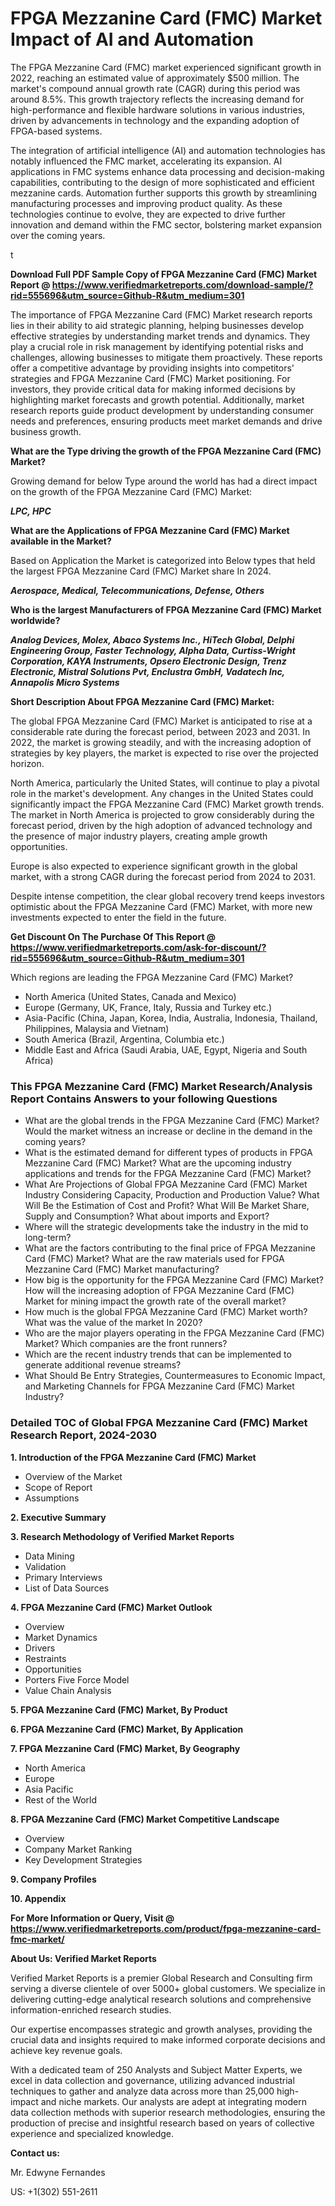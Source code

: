 <meta name="title" content="Global FPGA Mezzanine Card (FMC) Market Impact of AI and Automation"><meta name="description" content="The FPGA Mezzanine Card (FMC) market experienced significant growth in 2022, reaching an estimated value of approximately $500 million. The market's compound annual gr"><meta name="title" content="FPGA Mezzanine Card (FMC) Market Size, Share, Scope, Trends, Growth, Opportunities, Analysis, Forecast"><h1>FPGA Mezzanine Card (FMC) Market Impact of AI and Automation</h1><p>The FPGA Mezzanine Card (FMC) market experienced significant growth in 2022, reaching an estimated value of approximately $500 million. The market's compound annual growth rate (CAGR) during this period was around 8.5%. This growth trajectory reflects the increasing demand for high-performance and flexible hardware solutions in various industries, driven by advancements in technology and the expanding adoption of FPGA-based systems.</p><p>The integration of artificial intelligence (AI) and automation technologies has notably influenced the FMC market, accelerating its expansion. AI applications in FMC systems enhance data processing and decision-making capabilities, contributing to the design of more sophisticated and efficient mezzanine cards. Automation further supports this growth by streamlining manufacturing processes and improving product quality. As these technologies continue to evolve, they are expected to drive further innovation and demand within the FMC sector, bolstering market expansion over the coming years.</p>t</p><p id="" class=""><strong>Download Full PDF Sample Copy of FPGA Mezzanine Card (FMC) Market Report @ <a href="https://www.verifiedmarketreports.com/download-sample/?rid=555696&utm_source=Github-R&utm_medium=301" target="_blank">https://www.verifiedmarketreports.com/download-sample/?rid=555696&utm_source=Github-R&utm_medium=301</a></strong></p><p>The importance of&nbsp;FPGA Mezzanine Card (FMC) Market research reports lies in their ability to aid strategic planning, helping businesses develop effective strategies by understanding market trends and dynamics. They play a crucial role in risk management by identifying potential risks and challenges, allowing businesses to mitigate them proactively. These reports offer a competitive advantage by providing insights into competitors' strategies and FPGA Mezzanine Card (FMC) Market positioning. For investors, they provide critical data for making informed decisions by highlighting market forecasts and growth potential. Additionally, market research reports guide product development by understanding consumer needs and preferences, ensuring products meet market demands and drive business growth.</p><p><strong>What are the&nbsp;Type driving the growth of the FPGA Mezzanine Card (FMC) Market?</strong></p><p id="" class="">Growing demand for below Type around the world has had a direct impact on the growth of the FPGA Mezzanine Card (FMC) Market:</p><em><strong>LPC, HPC</strong></em></p><strong>What are the&nbsp;Applications&nbsp;of FPGA Mezzanine Card (FMC) Market available in the Market?</strong></p><p id="" class="">Based on Application the Market is categorized into Below types that held the largest FPGA Mezzanine Card (FMC) Market share In 2024.</p><em><strong>Aerospace, Medical, Telecommunications, Defense, Others</strong></em></p><strong>Who is the largest Manufacturers of FPGA Mezzanine Card (FMC) Market worldwide?</strong></p><p><em><strong>Analog Devices, Molex, Abaco Systems Inc., HiTech Global, Delphi Engineering Group, Faster Technology, Alpha Data, Curtiss-Wright Corporation, KAYA Instruments, Opsero Electronic Design, Trenz Electronic, Mistral Solutions Pvt, Enclustra GmbH, Vadatech Inc, Annapolis Micro Systems</strong></em></p><p id="" class=""><strong>Short Description About FPGA Mezzanine Card (FMC) Market:</strong></p><p>The global FPGA Mezzanine Card (FMC) Market is anticipated to rise at a considerable rate during the forecast period, between 2023 and 2031. In 2022, the market is growing steadily, and with the increasing adoption of strategies by key players, the market is expected to rise over the projected horizon.</p><p>North America, particularly the United States, will continue to play a pivotal role in the market's development. Any changes in the United States could significantly impact the FPGA Mezzanine Card (FMC) Market growth trends. The market in North America is projected to grow considerably during the forecast period, driven by the high adoption of advanced technology and the presence of major industry players, creating ample growth opportunities.</p><p>Europe is also expected to experience significant growth in the global market, with a strong CAGR during the forecast period from 2024 to 2031.</p><p>Despite intense competition, the clear global recovery trend keeps investors optimistic about the FPGA Mezzanine Card (FMC) Market, with more new investments expected to enter the field in the future.</p><p id="" class=""><strong>Get Discount On The Purchase Of This Report @ <a href="https://www.verifiedmarketreports.com/ask-for-discount/?rid=555696&utm_source=Github-R&utm_medium=301" target="_blank">https://www.verifiedmarketreports.com/ask-for-discount/?rid=555696&utm_source=Github-R&utm_medium=301</a></strong></p>Which regions are leading the FPGA Mezzanine Card (FMC) Market?</p><ul><li>North America (United States, Canada and Mexico)</li><li>Europe (Germany, UK, France, Italy, Russia and Turkey etc.)</li><li>Asia-Pacific (China, Japan, Korea, India, Australia, Indonesia, Thailand, Philippines, Malaysia and Vietnam)</li><li>South America (Brazil, Argentina, Columbia etc.)</li><li>Middle East and Africa (Saudi Arabia, UAE, Egypt, Nigeria and South Africa)</li></ul><h3 id="" class="">This FPGA Mezzanine Card (FMC) Market Research/Analysis Report Contains Answers to your following Questions</h3><ul><li>What are the global trends in the FPGA Mezzanine Card (FMC) Market? Would the market witness an increase or decline in the demand in the coming years?</li><li>What is the estimated demand for different types of products in FPGA Mezzanine Card (FMC) Market? What are the upcoming industry applications and trends for the FPGA Mezzanine Card (FMC) Market?</li><li>What Are Projections of Global FPGA Mezzanine Card (FMC) Market Industry Considering Capacity, Production and Production Value? What Will Be the Estimation of Cost and Profit? What Will Be Market Share, Supply and Consumption? What about imports and Export?</li><li>Where will the strategic developments take the industry in the mid to long-term?</li><li>What are the factors contributing to the final price of FPGA Mezzanine Card (FMC) Market? What are the raw materials used for FPGA Mezzanine Card (FMC) Market manufacturing?</li><li>How big is the opportunity for the FPGA Mezzanine Card (FMC) Market? How will the increasing adoption of FPGA Mezzanine Card (FMC) Market for mining impact the growth rate of the overall market?</li><li>How much is the global FPGA Mezzanine Card (FMC) Market worth? What was the value of the market In 2020?</li><li>Who are the major players operating in the FPGA Mezzanine Card (FMC) Market? Which companies are the front runners?</li><li>Which are the recent industry trends that can be implemented to generate additional revenue streams?</li><li>What Should Be Entry Strategies, Countermeasures to Economic Impact, and Marketing Channels for FPGA Mezzanine Card (FMC) Market Industry?</li></ul><h3 id="" class="">Detailed TOC of Global FPGA Mezzanine Card (FMC) Market Research Report, 2024-2030</h3><p id="" class=""><strong>1. Introduction of the FPGA Mezzanine Card (FMC) Market</strong></p><ul><li>Overview of the Market</li><li>Scope of Report</li><li>Assumptions</li></ul><p id="" class=""><strong>2. Executive Summary</strong></p><p id="" class=""><strong>3. Research Methodology of Verified Market Reports</strong></p><ul><li>Data Mining</li><li>Validation</li><li>Primary Interviews</li><li>List of Data Sources</li></ul><p id="" class=""><strong>4. FPGA Mezzanine Card (FMC) Market Outlook</strong></p><ul><li>Overview</li><li>Market Dynamics</li><li>Drivers</li><li>Restraints</li><li>Opportunities</li><li>Porters Five Force Model</li><li>Value Chain Analysis</li></ul><p id="" class=""><strong>5. FPGA Mezzanine Card (FMC) Market, By Product</strong></p><p id="" class=""><strong>6. FPGA Mezzanine Card (FMC) Market, By Application</strong></p><p id="" class=""><strong>7. FPGA Mezzanine Card (FMC) Market, By Geography</strong></p><ul><li>North America</li><li>Europe</li><li>Asia Pacific</li><li>Rest of the World</li></ul><p id="" class=""><strong>8. FPGA Mezzanine Card (FMC) Market Competitive Landscape</strong></p><ul><li>Overview</li><li>Company Market Ranking</li><li>Key Development Strategies</li></ul><p id="" class=""><strong>9. Company Profiles</strong></p><p id="" class=""><strong>10. Appendix</strong></p><p id="" class=""><strong>For More Information or Query, Visit @ <a href="https://www.verifiedmarketreports.com/product/fpga-mezzanine-card-fmc-market/" target="_blank">https://www.verifiedmarketreports.com/product/fpga-mezzanine-card-fmc-market/</a></strong></p><p id="" class=""><strong>About Us: Verified Market Reports</strong></p><p id="" class="">Verified Market Reports is a premier Global Research and Consulting firm serving a diverse clientele of over 5000+ global customers. We specialize in delivering cutting-edge analytical research solutions and comprehensive information-enriched research studies.</p><p id="" class="">Our expertise encompasses strategic and growth analyses, providing the crucial data and insights required to make informed corporate decisions and achieve key revenue goals.</p><p id="" class="">With a dedicated team of 250 Analysts and Subject Matter Experts, we excel in data collection and governance, utilizing advanced industrial techniques to gather and analyze data across more than 25,000 high-impact and niche markets. Our analysts are adept at integrating modern data collection methods with superior research methodologies, ensuring the production of precise and insightful research based on years of collective experience and specialized knowledge.</p><p id="" class=""><strong>Contact us:</strong></p><p id="" class="">Mr. Edwyne Fernandes</p><p id="" class="">US: +1(302) 551-2611</p>